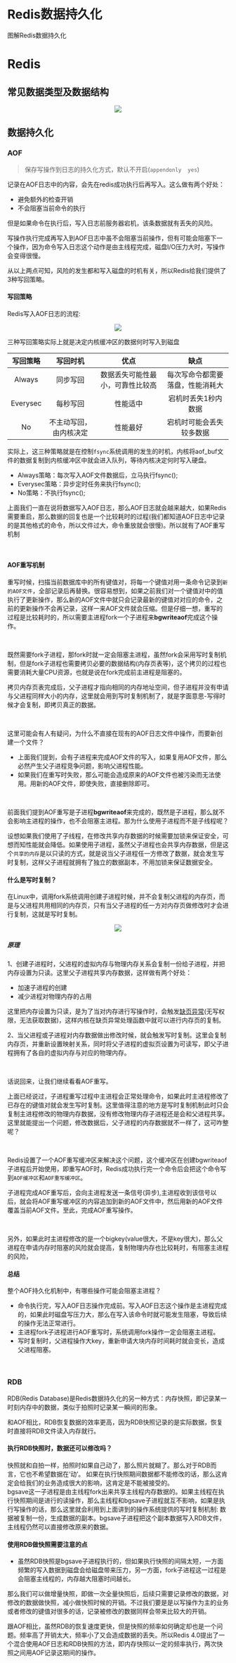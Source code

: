 # Redis数据持久化


图解Redis数据持久化

<!--more-->

# Redis

## 常见数据类型及数据结构

<div align=center><img src="https://aphasia51.oss-cn-chengdu.aliyuncs.com/blog/redis_data_structure.png"></div>

## 数据持久化

### AOF

> 保存写操作到日志的持久化方式，默认不开启(`appendonly  yes`)

记录在AOF日志中的内容，会先在redis成功执行后再写入。这么做有两个好处：

- 避免额外的检查开销
- 不会阻塞当前命令的执行

但是如果命令在执行后，写入日志前服务器宕机，该条数据就有丢失的风险。<br>

写操作执行完成再写入到AOF日志中虽不会阻塞当前操作，但有可能会阻塞下一个操作，因为命令写入日志这个动作是由主线程完成，磁盘I/O压力大时，写操作会变得很慢。<br>

从以上两点可知，风险的发生都和写入磁盘的时机有关，所以Redis给我们提供了3种写回策略。

#### 写回策略

Redis写入AOF日志的流程:



<div align=center><img src="https://aphasia51.oss-cn-chengdu.aliyuncs.com/blog/aof_workframe.png"></div>

三种写回策略实际上就是决定内核缓冲区的数据何时写入到磁盘

| 写回策略 |        写回时机        |               优点               |               缺点               |
| :------: | :--------------------: | :------------------------------: | :------------------------------: |
|  Always  |        同步写回        | 数据丢失可能性最小，可靠性比较高 | 每次写命令都需要落盘，性能消耗大 |
| Everysec |        每秒写回        |             性能适中             |       宕机时丢失1秒内数据        |
|    No    | 不主动写回，由内核决定 |             性能最好             |     宕机时可能会丢失较多数据     |

实际上，这三种策略就是在控制`fsync`系统调用的发生的时机，内核将aof_buf文件的数据复制到内核缓冲区中就会进入队列，等待内核决定何时写入硬盘。

- Always策略：每次写入AOF文件数据后，立马执行fsync();
- Everysec策略：异步定时任务来执行fsync();
- No策略：不执行fsync();

上面我们一直在说将数据写入AOF日志，那么AOF日志就会越来越大，如果Redis需要重启，那么数据的回复也是一个比较耗时的过程(我们都知道AOF日志中记录的是其他格式的命令，所以文件过大，命令重放就会很慢)。所以就有了AOF重写机制

<br>

#### AOF重写机制

重写时候，扫描当前数据库中的所有键值对，将每一个键值对用一条命令记录到`新的AOF文件`，全部记录后再替换。很容易想到，如果之前我们对一个键值对中的值执行了更新操作，那么新的AOF文件中就只会记录最新的键值对对应的命令，之前的更新操作不会再记录，这样一来AOF文件就会压缩。但是仔细一想，重写的过程是比较耗时的，所以需要主进程fork一个子进程来**bgwriteaof**完成这个操作。

<br>

既然需要fork子进程，那fork时就一定会阻塞主进程，虽然fork会采用写时复制机制，但是fork子进程也需要拷贝必要的数据结构(内存页表等)，这个拷贝的过程也需要消耗大量CPU资源，也就是说在fork完成前主进程是阻塞的。



拷贝内存页表完成后，父子进程才指向相同的内存地址空间，但子进程并没有申请与父进程同样大小的内存，这里就会用到写时复制机制了，就是字面意思-写得时候才会复制，即拷贝真正的数据。



<br>

这里可能会有人有疑问，为什么不直接在现有的AOF日志文件中操作，而要新创建一个文件？

- 上面我们提到，会有子进程来完成AOF文件的写入，如果复用AOF文件，那么必然产生父子进程竞争问题，影响父进程性能。
- 如果我们在重写时失败，那么可能会造成原来的AOF文件也被污染而无法使用。用新的AOF文件，即使失败，直接删除即可。<br>

<br>

前面我们提到AOF重写是子进程**bgwriteaof**来完成的，既然是子进程，那么就不会影响主进程的操作，也不会阻塞主进程。那为什么使用子进程而不是子线程呢？



设想如果我们使用了子线程，在修改共享内存数据的时候需要加锁来保证安全，可想而知性能就会降低。如果使用子进程，虽然父子进程也会共享内存数据，但是这个`共享的内存`是以只读的方式，就是说当父子进程任一方修改了数据，就会发生写时复制，这样父子进程就拥有了独立的数据副本，不用加锁来保证数据安全。<br>

#### 什么是写时复制？

在Linux中，调用fork系统调用创建子进程时候，并不会复制父进程的内存页，而是与父进程共用相同的内存页，只有当父子进程的任一方对内存页做修改时才会进行复制，这就是写时复制。

<div align=center><img src="https://aphasia51.oss-cn-chengdu.aliyuncs.com/blog/copy-on-write.png"></div>

##### 原理

1、创建子进程时，父进程的虚拟内存与物理内存关系会复制一份给子进程，并把内存设置为只读。这里父子进程共享内存数据，这样做有两个好处：

 - 加速子进程的创建
 - 减少进程对物理内存的占用

这里把内存设置为只读，是为了当对内存进行写操作时，会触发[缺页异常](https://cloud.tencent.com/developer/article/1807351)(无写权限，无法获取数据)，这样内核在缺页异常处理函数中就可以进行内存页的复制。



2、当父进程或子进程对内存数据做出修改时候，就会触发写时复制。这里会复制内存页，并重新设置映射关系，同时将父子进程的虚拟页设置为可读写，即父子进程拥有了各自的虚拟内存与对应的物理内存。

<br>



话说回来，让我们继续看看AOF重写。



上面已经说过，子进程重写过程中主进程会正常处理命令，如果此时主进程修改了已存在的键值对就会发生写时复制。这里值得注意的地方是写时复制机制此时只会复制主进程修改的物理内存数据，没有修改物理内存子进程还是会和父进程共享。这里就能提出一个问题，修改数据后，父子进程的内存数据就不一样了，这可咋整呢？

<br>

Redis设置了一个AOF重写缓冲区来解决这个问题，这个缓冲区在创建bgwriteaof子进程后开始使用，即重写AOF时，Redis成功执行完一个命令后会把这个命令写到`AOF缓冲区`和`AOF重写缓冲区`。

子进程完成AOF重写后，会向主进程发送一条信号(异步),主进程收到该信号以后，就会将AOF重写缓冲区的内容追加到新的AOF文件中，然后用新的AOF文件覆盖当前AOF文件。至此，完成AOF重写操作。

<br>

另外，如果此时主进程修改的是一个bigkey(value很大，不是key很大)，那么父进程在申请内存时阻塞的风险就会提高，复制物理内存也比较耗时，有阻塞主进程的风险，

#### 总结

整个AOF持久化机制中，有哪些操作可能会阻塞主进程？

- 命令执行完，写入AOF日志操作完成前。写入AOF日志这个操作是主进程完成的，如果此时磁盘写压力大，那么在写入该命令时就可能发生阻塞，导致后续的操作无法正常进行。
- 主进程fork子进程进行AOF重写时，系统调用fork操作一定会阻塞主进程。
- 写时复制时，父进程操作大key，重新申请大块内存时间耗时就会变长，造成父进程阻塞。

<br>

### RDB

RDB(Redis Database)是Redis数据持久化的另一种方式：内存快照，即记录某一时刻内存中的数据，类似于拍照时记录某一瞬间的形象。

和AOF相比，RDB恢复数据的效率更高，因为RDB快照记录的是实际数据，恢复时直接将RDB文件读入内存就行。

#### 执行RDB快照时，数据还可以修改吗？
快照就和自拍一样，拍照时如果自己动了，那么照片就糊了。那么对于RDB而言，它也不希望数据在‘动’。
如果在执行快照期间数据都不能修改的话，那么这肯定会给我们的业务造成很大的影响，这肯定是不能被接受的。
<br>
bgsave这一子进程是由主线程fork出来共享主线程内存数据的。如果主线程在执行快照期间是进行的读操作，那么主线程和bgsave子进程就互不影响，如果是执行写操作的话，那么这里就会利用到上面讲到的操作系统提供的写时复制机制: 数据被复制一份，生成数据的副本。bgsave子进程把这个副本数据写入RDB文件，主线程仍然可以直接修改原来的数据。

#### 使用RDB做快照需要注意的点
- 虽然RDB快照是bgsave子进程执行的，但如果执行快照的间隔太短，一方面频繁的写入数据到磁盘会给磁盘带来压力，另一方面，fork子进程这一过程是会阻塞主线程的，内存越大阻塞时间越长。

那么我们可以做增量快照，即做一次全量快照后，后续只需要记录修改的数据，对修改的数据做快照，减小做快照时候的开销。不过我们要是是以写操作为主的业务或者修改的键值对很多的话，记录被修改的数据同样会带来比较大的开销。

跟AOF相比，虽然RDB的恢复速度更快，但是快照的频率如何确定却也是一个问题。频率高了开销太大，频率小了又会造成数据的丢失。所以Redis 4.0提出了一个混合使用AOF日志和RDB快照的方法，即内存快照以一定的频率执行，两次快照之间用AOF记录这期间的操作。

